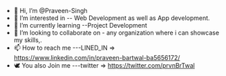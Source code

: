 - 👋 Hi, I’m @Praveen-Singh
- 👀 I’m interested in -- Web Development as well as App development. 
- 🌱 I’m currently learning --Project Development  
- 💞️ I’m looking to collaborate on - any organization where i can showcase my skills,.
- 📫 How to reach me ---LINED_IN => https://www.linkedin.com/in/praveen-bartwal-ba5656172/
- 🕊 You also Join me ---twitter => https://twitter.com/prvnBrTwal

<!---
Praveen-Singh0/Praveen-Singh0 is a ✨ special ✨ repository because its `README.md` (this file) appears on your GitHub profile.
You can click the Preview link to take a look at your changes.
--->
